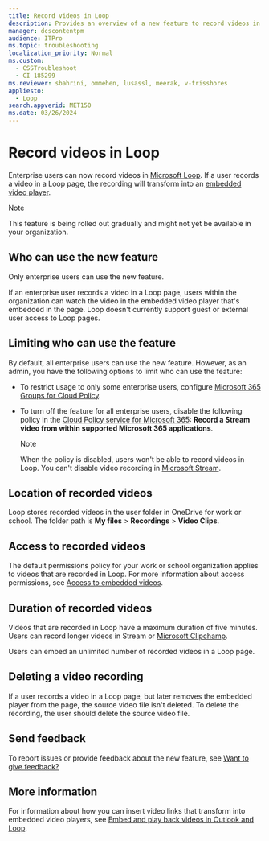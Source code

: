 ```yaml
---
title: Record videos in Loop
description: Provides an overview of a new feature to record videos in Loop pages.
manager: dcscontentpm
audience: ITPro
ms.topic: troubleshooting
localization_priority: Normal
ms.custom: 
  - CSSTroubleshoot
  - CI 185299
ms.reviewer: sbahrini, ommehen, lusassl, meerak, v-trisshores
appliesto: 
  - Loop
search.appverid: MET150
ms.date: 03/26/2024
---
```


# Record videos in Loop

Enterprise users can now record videos in [Microsoft Loop](https://support.microsoft.com/office/get-started-with-microsoft-loop-9f4d8d4f-dfc6-4518-9ef6-069408c21f0c). If a user records a video in a Loop page, the recording will transform into an [embedded video player](/outlook/troubleshoot/message-body/embed-playback-videos-in-outlook-and-loop).

> [!NOTE]
> This feature is being rolled out gradually and might not yet be available in your organization.

## Who can use the new feature

Only enterprise users can use the new feature.

If an enterprise user records a video in a Loop page, users within the organization can watch the video in the embedded video player that's embedded in the page. Loop doesn't currently support guest or external user access to Loop pages.

## Limiting who can use the feature

By default, all enterprise users can use the new feature. However, as an admin, you have the following options to limit who can use the feature:

- To restrict usage to only some enterprise users, configure [Microsoft 365 Groups for Cloud Policy](/microsoft-365/loop/loop-components-configuration#microsoft-365-groups-for-cloud-policy).

- To turn off the feature for all enterprise users, disable the following policy in the [Cloud Policy service for Microsoft 365](/deployoffice/admincenter/overview-cloud-policy): **Record a Stream video from within supported Microsoft 365 applications**.

  > [!NOTE]
  > When the policy is disabled, users won't be able to record videos in Loop. You can't disable video recording in [Microsoft Stream](https://support.microsoft.com/office/learn-more-about-stream-on-sharepoint-cf4c10c8-5ed3-4229-9e2a-60d31b31575d).

## Location of recorded videos

Loop stores recorded videos in the user folder in OneDrive for work or school. The folder path is **My files** \> **Recordings** \> **Video Clips**.

## Access to recorded videos

The default permissions policy for your work or school organization applies to videos that are recorded in Loop. For more information about access permissions, see [Access to embedded videos](/outlook/troubleshoot/message-body/embed-playback-videos-in-outlook-and-loop#access-to-embedded-videos).

## Duration of recorded videos

Videos that are recorded in Loop have a maximum duration of five minutes. Users can record longer videos in Stream or [Microsoft Clipchamp](https://support.microsoft.com/topic/what-is-clipchamp-750e8940-cd76-4abf-9767-b34d3d3285d7).

Users can embed an unlimited number of recorded videos in a Loop page.

## Deleting a video recording

If a user records a video in a Loop page, but later removes the embedded player from the page, the source video file isn't deleted. To delete the recording, the user should delete the source video file.

## Send feedback

To report issues or provide feedback about the new feature, see [Want to give feedback?](https://support.microsoft.com/office/get-started-with-microsoft-loop-9f4d8d4f-dfc6-4518-9ef6-069408c21f0c#ID0EDR)

## More information

For information about how you can insert video links that transform into embedded video players, see [Embed and play back videos in Outlook and Loop](/outlook/troubleshoot/message-body/embed-playback-videos-in-outlook-and-loop).

